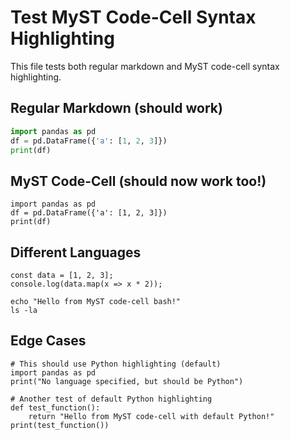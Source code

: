 # Test MyST Code-Cell Syntax Highlighting

This file tests both regular markdown and MyST code-cell syntax highlighting.

## Regular Markdown (should work)

```python
import pandas as pd
df = pd.DataFrame({'a': [1, 2, 3]})
print(df)
```

## MyST Code-Cell (should now work too!)

```{code-cell} python
import pandas as pd
df = pd.DataFrame({'a': [1, 2, 3]})
print(df)
```

## Different Languages

```{code-cell} javascript
const data = [1, 2, 3];
console.log(data.map(x => x * 2));
```

```{code-cell} bash
echo "Hello from MyST code-cell bash!"
ls -la
```

## Edge Cases

```{code-cell}
# This should use Python highlighting (default)
import pandas as pd
print("No language specified, but should be Python")
```

```{code-cell}
# Another test of default Python highlighting
def test_function():
    return "Hello from MyST code-cell with default Python!"
print(test_function())
```